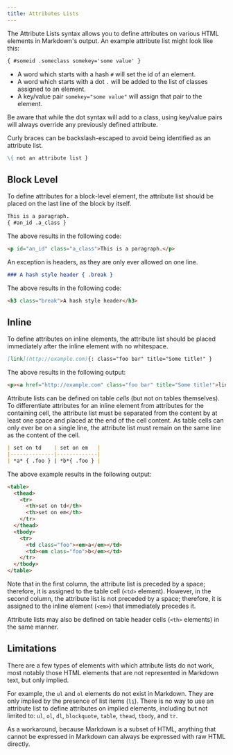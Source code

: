 ```yaml
---
title: Attributes Lists
---
```


The Attribute Lists syntax allows you to define attributes on various HTML elements in Markdown's output.
An example attribute list might look like this:

```md
{ #someid .someclass somekey='some value' }
```

- A word which starts with a hash `#` will set the id of an element.
- A word which starts with a dot `.` will be added to the list of classes assigned to an element.
- A key/value pair `somekey="some value"` will assign that pair to the element.

Be aware that while the dot syntax will add to a class, using key/value pairs will always override any previously defined attribute.

Curly braces can be backslash-escaped to avoid being identified as an attribute list.

```md
\{ not an attribute list }
```


## Block Level

To define attributes for a block-level element, the attribute list should be placed on the last line of the block by itself.

```md
This is a paragraph.
{ #an_id .a_class }
```

The above results in the following code:

```html
<p id="an_id" class="a_class">This is a paragraph.</p>
```

An exception is headers, as they are only ever allowed on one line.

```md
### A hash style header { .break }
```

The above results in the following code:

```html
<h3 class="break">A hash style header</h3>
```


## Inline

To define attributes on inline elements, the attribute list should be placed immediately after the inline element with no whitespace.

```md
[link](http://example.com){: class="foo bar" title="Some title!" }
```

The above results in the following output:

```html
<p><a href="http://example.com" class="foo bar" title="Some title!">link</a></p>
```

Attribute lists can be defined on table _cells_ (but not on tables themselves). To differentiate attributes for an inline element from attributes for the containing cell, the attribute list must be separated from the content by at least one space and placed at the end of the cell content. As table cells can only ever be on a single line, the attribute list must remain on the same line as the content of the cell.

```md
| set on td    | set on em   |
|--------------|-------------|
| *a* { .foo } | *b*{ .foo } |
```

The above example results in the following output:

```html
<table>
  <thead>
    <tr>
      <th>set on td</th>
      <th>set on em</th>
    </tr>
  </thead>
  <tbody>
    <tr>
      <td class="foo"><em>a</em></td>
      <td><em class="foo">b</em></td>
    </tr>
  </tbody>
</table>
```

Note that in the first column, the attribute list is preceded by a space; therefore, it is assigned to the table cell (`<td>` element). However, in the second column, the attribute list is not preceded by a space; therefore, it is assigned to the inline element (`<em>`) that immediately precedes it.

Attribute lists may also be defined on table header cells (`<th>` elements) in the same manner.


## Limitations

There are a few types of elements with which attribute lists do not work, most notably those HTML elements that are not represented in Markdown text, but only implied.

For example, the `ul` and `ol` elements do not exist in Markdown. They are only implied by the presence of list items (`li`).
There is no way to use an attribute list to define attributes on implied elements, including but not limited to: `ul`, `ol`, `dl`, `blockquote`, `table`, `thead`, `tbody`, and `tr`.

As a workaround, because Markdown is a subset of HTML, anything that cannot be expressed in Markdown can always be expressed with raw HTML directly.
